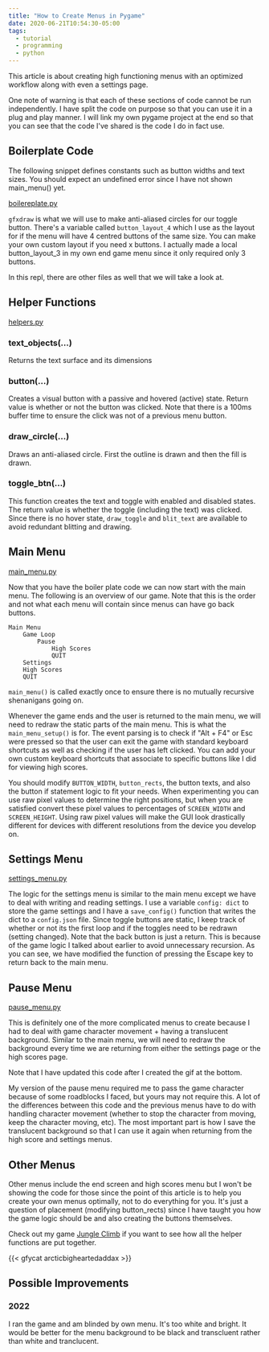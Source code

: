 ```yaml
---
title: "How to Create Menus in Pygame"
date: 2020-06-21T10:54:30-05:00
tags:
  - tutorial
  - programming
  - python
---
```


This article is about creating high functioning menus with an optimized workflow along with even a settings page.

One note of warning is that each of these sections of code cannot be run independently.
I have split the code on purpose so that you can use it in a plug and play manner.
I will link my own pygame project at the end so that you can see that the code I've shared is the code I do in fact use.

## Boilerplate Code

The following snippet defines constants such as button widths and text sizes.
You should expect an undefined error since I have not shown main_menu() yet.

[boilereplate.py](https://repl.it/@elilopez/PygameMenus#boilerplate.py)

`gfxdraw` is what we will use to make anti-aliased circles for our toggle button.
There's a variable called `button_layout_4` which I use as the layout for if the menu will have 4 centred buttons of the same size.
You can make your own custom layout if you need x buttons. I actually made a local button_layout_3 in my own end game menu since it only required only 3 buttons.

In this repl, there are other files as well that we will take a look at.

## Helper Functions

[helpers.py](https://repl.it/@elilopez/PygameMenus#helpers.py)

### text_objects(…)

Returns the text surface and its dimensions

### button(…)

Creates a visual button with a passive and hovered (active) state.
Return value is whether or not the button was clicked.
Note that there is a 100ms buffer time to ensure the click was not of a previous menu button.

### draw_circle(…)

Draws an anti-aliased circle. First the outline is drawn and then the fill is drawn.

### toggle_btn(…)

This function creates the text and toggle with enabled and disabled states.
The return value is whether the toggle (including the text) was clicked.
Since there is no hover state, `draw_toggle` and `blit_text` are available to avoid redundant blitting and drawing.

## Main Menu

[main_menu.py](https://repl.it/@elilopez/PygameMenus#main_menu.py)

Now that you have the boiler plate code we can now start with the main menu.
The following is an overview of our game. Note that this is the order and not what each menu will contain since menus can have go back buttons.

```text
Main Menu
    Game Loop
        Pause
            High Scores
            QUIT
    Settings
    High Scores
    QUIT
```

`main_menu()` is called exactly once to ensure there is no mutually recursive shenanigans going on.

Whenever the game ends and the user is returned to the main menu, we will need to redraw the static parts of the main menu.
This is what the `main_menu_setup()` is for.
The event parsing is to check if "Alt + F4" or Esc were pressed so that the user can exit the game with standard keyboard shortcuts as well as checking if the user has left clicked.
You can add your own custom keyboard shortcuts that associate to specific buttons like I did for viewing high scores.

You should modify `BUTTON_WIDTH`, `button_rects`, the button texts, and also the button if statement logic to fit your needs.
When experimenting you can use raw pixel values to determine the right positions, but when you are satisfied convert these pixel values to percentages of `SCREEN_WIDTH` and `SCREEN_HEIGHT`.
Using raw pixel values will make the GUI look drastically different for devices with different resolutions from the device you develop on.

## Settings Menu

[settings_menu.py](https://repl.it/@elilopez/PygameMenus#settings_menu.py)

The logic for the settings menu is similar to the main menu except we have to deal with writing and reading settings.
I use a variable `config: dict` to store the game settings and I have a `save_config()` function that writes the dict to a `config.json` file.
Since toggle buttons are static, I keep track of whether or not its the first loop and if the toggles need to be redrawn (setting changed).
Note that the back button is just a return. This is because of the game logic I talked about earlier to avoid unnecessary recursion.
As you can see, we have modified the function of pressing the Escape key to return back to the main menu.

## Pause Menu

[pause_menu.py](https://repl.it/@elilopez/PygameMenus#pause_menu.py)

This is definitely one of the more complicated menus to create because I had to deal with game character movement + having a translucent background.
Similar to the main menu, we will need to redraw the background every time we are returning from either the settings page or the high scores page.

Note that I have updated this code after I created the gif at the bottom.

My version of the pause menu required me to pass the game character because of some roadblocks I faced, but yours may not require this.
A lot of the differences between this code and the previous menus have to do with handling character movement (whether to stop the character from moving, keep the character moving, etc).
The most important part is how I save the translucent background so that I can use it again when returning from the high score and settings menus.

## Other Menus

Other menus include the end screen and high scores menu but I won't be showing the code for those since the point of this article is to help you create your own menus optimally, not to do everything for you.
It's just a question of placement (modifying button_rects) since I have taught you how the game logic should be and also creating the buttons themselves.

Check out my game [Jungle Climb](https://github.com/elibroftw/jungle-climb) if you want to see how all the helper functions are put together.

{{< gfycat arcticbigheartedaddax >}}

## Possible Improvements

### 2022

I ran the game and am blinded by own menu. It's too white and bright. It would be better for the menu background to be black and transcluent rather than white and tranclucent.
